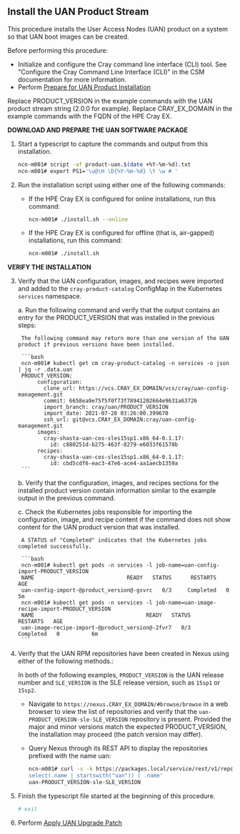 ## Install the UAN Product Stream

This procedure installs the User Access Nodes \(UAN\) product on a system so that UAN boot images can be created.

Before performing this procedure:

- Initialize and configure the Cray command line interface \(CLI\) tool. See "Configure the Cray Command Line Interface \(CLI\)" in the CSM documentation for more information.
- Perform [Prepare for UAN Product Installation](#prepare_for_uan_product_installation)

Replace PRODUCT\_VERSION in the example commands with the UAN product stream string \(2.0.0 for example\). Replace CRAY\_EX\_DOMAIN in the example commands with the FQDN of the HPE Cray EX.

**DOWNLOAD AND PREPARE THE UAN SOFTWARE PACKAGE**

1. Start a typescript to capture the commands and output from this installation.

    ```bash
    ncn-m001# script -af product-uan.$(date +%Y-%m-%d).txt 
    ncn-m001# export PS1='\u@\H \D{%Y-%m-%d} \t \w # '
    ```

2. Run the installation script using either one of the following commands:

    - If the HPE Cray EX is configured for online installations, run this command:

        ```bash
        ncn-m001# ./install.sh --online
        ```

    - If the HPE Cray EX is configured for offline \(that is, air-gapped\) installations, run this command:

        ```bash
        ncn-m001# ./install.sh
        ```

**VERIFY THE INSTALLATION**

3. Verify that the UAN configuration, images, and recipes were imported and added to the `cray-product-catalog` ConfigMap in the Kubernetes `services` namespace.

    a. Run the following command and verify that the output contains an entry for the PRODUCT\_VERSION that was installed in the previous steps:

        The following command may return more than one version of the UAN product if previous versions have been installed.

        ```bash
        ncn-m001# kubectl get cm cray-product-catalog -n services -o json | jq -r .data.uan
        PRODUCT_VERSION:
             configuration:
               clone_url: https://vcs.CRAY_EX_DOMAIN/vcs/cray/uan-config-management.git
               commit: 6658ea9e75f5f0f73f78941202664e9631a63726
               import_branch: cray/uan/PRODUCT_VERSION
               import_date: 2021-07-28 03:26:00.399670
               ssh_url: git@vcs.CRAY_EX_DOMAIN:cray/uan-config-management.git
             images:
               cray-shasta-uan-cos-sles15sp1.x86_64-0.1.17:
                 id: c880251d-b275-463f-8279-e6033f61578b
             recipes:
               cray-shasta-uan-cos-sles15sp1.x86_64-0.1.17:
                 id: cbd5cdf6-eac3-47e6-ace4-aa1aecb1359a
        ```

    b. Verify that the configuration, images, and recipes sections for the installed product version contain information similar to the example output in the previous command.

    c. Check the Kubernetes jobs responsible for importing the configuration, image, and recipe content if the command does not show content for the UAN product version that was installed.

        A STATUS of "Completed" indicates that the Kubernetes jobs completed successfully.

        ```bash
        ncn-m001# kubectl get pods -n services -l job-name=uan-config-import-PRODUCT_VERSION
        NAME                             READY   STATUS      RESTARTS   AGE
        uan-config-import-@product_version@-gsvrc   0/3     Completed   0          5m
        ncn-m001# kubectl get pods -n services -l job-name=uan-image-recipe-import-PRODUCT_VERSION
        NAME                                   READY   STATUS      RESTARTS   AGE
        uan-image-recipe-import-@product_version@-2fvr7   0/3     Completed   0          6m
        ```

4. Verify that the UAN RPM repositories have been created in Nexus using either of the following methods.:

   In both of the following examples, `PRODUCT_VERSION` is the UAN release number and `SLE_VERSION` is the SLE release version, such as `15sp1` or `15sp2`.

    - Navigate to `https://nexus.CRAY_EX_DOMAIN/#browse/browse` in a web browser to view the list of repositories and verify that the `uan-PRODUCT_VERSION-sle-SLE_VERSION` repository is present. Provided the major and minor versions match the expected PRODUCT\_VERSION, the installation may proceed (the patch version may differ).

    - Query Nexus through its REST API to display the repositories prefixed with the name uan:

        ```bash
        ncn-m001# curl -s -k https://packages.local/service/rest/v1/repositories | jq -r '.[] | \
        select(.name | startswith("uan")) | .name'
        uan-PRODUCT_VERSION-sle-SLE_VERSION
        ```

5. Finish the typescript file started at the beginning of this procedure.

    ```bash
    # exit
    ```

6. Perform [Apply UAN Upgrade Patch](#apply_uan_upgrade_patch)
